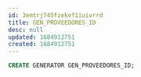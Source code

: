 ```yaml
---
id: 3emtrj745fzekef1iuivrrd
title: GEN_PROVEEDORES_ID
desc: null
updated: 1684912751
created: 1684912751
---
```



```sql
CREATE GENERATOR GEN_PROVEEDORES_ID;
```

